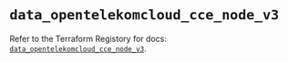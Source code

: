 # `data_opentelekomcloud_cce_node_v3`

Refer to the Terraform Registory for docs: [`data_opentelekomcloud_cce_node_v3`](https://registry.terraform.io/providers/opentelekomcloud/opentelekomcloud/1.35.4/docs/data-sources/cce_node_v3).
